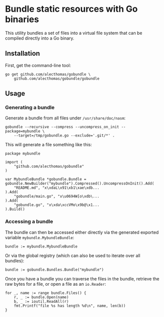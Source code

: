 # Bundle static resources with Go binaries

This utility bundles a set of files into a virtual file system that can be compiled directly into a Go binary.

## Installation

First, get the command-line tool:

    go get github.com/alecthomas/gobundle \
        github.com/alecthomas/gobundle/gobundle

## Usage

### Generating a bundle

Generate a bundle from all files under `/usr/share/doc/nasm`:

    gobundle --recursive --compress --uncompress_on_init --package=mybundle \
        --target=/tmp/gobundle.go --exclude='.git/*' .
		 
This will generate a file something like this:

    package mybundle

    import (
        "github.com/alecthomas/gobundle"
    )

    var MybundleBundle *gobundle.Bundle = gobundle.NewBuilder("mybundle").Compressed().UncompressOnInit().Add(
        "README.md", "x\xdaL\x91\xb1\xae\xdb...
    ).Add(
        "gobundle/main.go", "x\u0694W[o\xdb\...
    ).Add(
        "gobundle.go", "x\xda\xccVMo\x9b@\x1...
    ).Build()

### Accessing a bundle

The bundle can then be accessed either directly via the generated exported variable `mybundle.MybundleBundle`:

    bundle := mybundle.MybundleBundle

Or via the global registry (which can also be used to iterate over all bundles):

    bundle := gobundle.Bundles.Bundle("mybundle")

Once you have a bundle you can traverse the files in the bundle, retrieve the raw bytes for a file, or open a file as an `io.Reader`:

    for _, name := range bundle.Files() {
        r, _ := bundle.Open(name)
        b, _ := ioutil.ReadAll(r)
        fmt.Printf("file %s has length %d\n", name, len(b))
    }